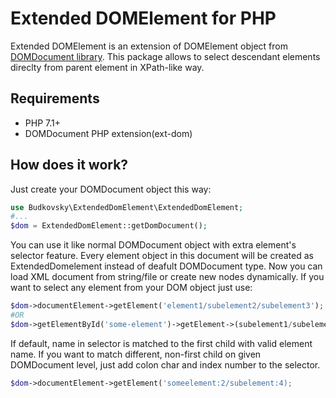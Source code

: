 # Extended DOMElement for PHP

Extended DOMElement is an extension of DOMElement object 
from [DOMDocument library](https://www.php.net/manual/en/class.domdocument.php).
This package allows to select descendant elements direclty from parent element
in XPath-like way. 

## Requirements
* PHP 7.1+
* DOMDocument PHP extension(ext-dom)

## How does it work?

Just create your DOMDocument object this way:

```php
use Budkovsky\ExtendedDomElement\ExtendedDomElement;
#...
$dom = ExtendedDomElement::getDomDocument();
```
You can use it like normal DOMDocument object with extra element's selector feature.
Every element object in this document will be created as ExtendedDomelement
instead of deafult DOMDocument type.
Now you can load XML document from string/file or create new nodes dynamically. 
If you want to select any element from your DOM object just use:

```php
$dom->documentElement->getElement('element1/subelement2/subelement3');
#OR
$dom->getElementById('some-element')->getElement->(subelement1/subelement2/subelement3');
```

If default, name in selector is matched to the first child with valid element name.
If you want to match different, non-first child on given DOMDocument level, just add colon char and index number to the selector.

```php
$dom->documentElement->getElement('someelement:2/subelement:4);
```
